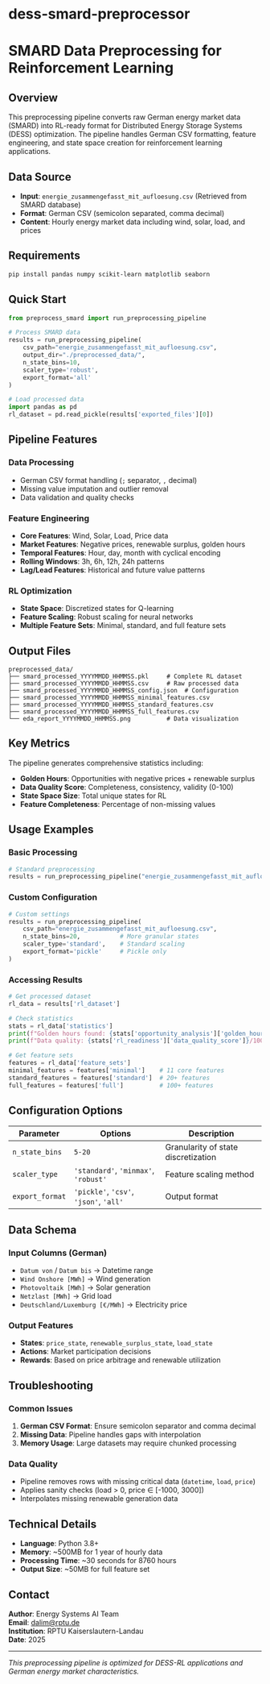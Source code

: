 # dess-smard-preprocessor
# SMARD Data Preprocessing for Reinforcement Learning

## Overview

This preprocessing pipeline converts raw German energy market data (SMARD) into RL-ready format for Distributed Energy Storage Systems (DESS) optimization. The pipeline handles German CSV formatting, feature engineering, and state space creation for reinforcement learning applications.

## Data Source

- **Input**: `energie_zusammengefasst_mit_aufloesung.csv` (Retrieved from SMARD database)
- **Format**: German CSV (semicolon separated, comma decimal)
- **Content**: Hourly energy market data including wind, solar, load, and prices

## Requirements

```bash
pip install pandas numpy scikit-learn matplotlib seaborn
```

## Quick Start

```python
from preprocess_smard import run_preprocessing_pipeline

# Process SMARD data
results = run_preprocessing_pipeline(
    csv_path="energie_zusammengefasst_mit_aufloesung.csv",
    output_dir="./preprocessed_data/",
    n_state_bins=10,
    scaler_type='robust',
    export_format='all'
)

# Load processed data
import pandas as pd
rl_dataset = pd.read_pickle(results['exported_files'][0])
```

## Pipeline Features

### Data Processing
-  German CSV format handling (`;` separator, `,` decimal)
-  Missing value imputation and outlier removal
-  Data validation and quality checks

### Feature Engineering
- **Core Features**: Wind, Solar, Load, Price data
- **Market Features**: Negative prices, renewable surplus, golden hours
- **Temporal Features**: Hour, day, month with cyclical encoding
- **Rolling Windows**: 3h, 6h, 12h, 24h patterns
- **Lag/Lead Features**: Historical and future value patterns

### RL Optimization
- **State Space**: Discretized states for Q-learning
- **Feature Scaling**: Robust scaling for neural networks
- **Multiple Feature Sets**: Minimal, standard, and full feature sets

## Output Files

```
preprocessed_data/
├── smard_processed_YYYYMMDD_HHMMSS.pkl     # Complete RL dataset
├── smard_processed_YYYYMMDD_HHMMSS.csv     # Raw processed data
├── smard_processed_YYYYMMDD_HHMMSS_config.json  # Configuration
├── smard_processed_YYYYMMDD_HHMMSS_minimal_features.csv
├── smard_processed_YYYYMMDD_HHMMSS_standard_features.csv
├── smard_processed_YYYYMMDD_HHMMSS_full_features.csv
└── eda_report_YYYYMMDD_HHMMSS.png          # Data visualization
```

## Key Metrics

The pipeline generates comprehensive statistics including:
- **Golden Hours**: Opportunities with negative prices + renewable surplus
- **Data Quality Score**: Completeness, consistency, validity (0-100)
- **State Space Size**: Total unique states for RL
- **Feature Completeness**: Percentage of non-missing values

## Usage Examples

### Basic Processing
```python
# Standard preprocessing
results = run_preprocessing_pipeline("energie_zusammengefasst_mit_aufloesung.csv")
```

### Custom Configuration
```python
# Custom settings
results = run_preprocessing_pipeline(
    csv_path="energie_zusammengefasst_mit_aufloesung.csv",
    n_state_bins=20,           # More granular states
    scaler_type='standard',    # Standard scaling
    export_format='pickle'     # Pickle only
)
```

### Accessing Results
```python
# Get processed dataset
rl_data = results['rl_dataset']

# Check statistics
stats = rl_data['statistics']
print(f"Golden hours found: {stats['opportunity_analysis']['golden_hours']}")
print(f"Data quality: {stats['rl_readiness']['data_quality_score']}/100")

# Get feature sets
features = rl_data['feature_sets']
minimal_features = features['minimal']    # 11 core features
standard_features = features['standard']  # 20+ features
full_features = features['full']          # 100+ features
```

## Configuration Options

| Parameter | Options | Description |
|-----------|---------|-------------|
| `n_state_bins` | `5-20` | Granularity of state discretization |
| `scaler_type` | `'standard'`, `'minmax'`, `'robust'` | Feature scaling method |
| `export_format` | `'pickle'`, `'csv'`, `'json'`, `'all'` | Output format |

## Data Schema

### Input Columns (German)
- `Datum von` / `Datum bis` → Datetime range
- `Wind Onshore [MWh]` → Wind generation
- `Photovoltaik [MWh]` → Solar generation
- `Netzlast [MWh]` → Grid load
- `Deutschland/Luxemburg [€/MWh]` → Electricity price

### Output Features
- **States**: `price_state`, `renewable_surplus_state`, `load_state`
- **Actions**: Market participation decisions
- **Rewards**: Based on price arbitrage and renewable utilization

## Troubleshooting

### Common Issues
1. **German CSV Format**: Ensure semicolon separator and comma decimal
2. **Missing Data**: Pipeline handles gaps with interpolation
3. **Memory Usage**: Large datasets may require chunked processing

### Data Quality
- Pipeline removes rows with missing critical data (`datetime`, `load`, `price`)
- Applies sanity checks (load > 0, price ∈ [-1000, 3000])
- Interpolates missing renewable generation data

## Technical Details

- **Language**: Python 3.8+
- **Memory**: ~500MB for 1 year of hourly data
- **Processing Time**: ~30 seconds for 8760 hours
- **Output Size**: ~50MB for full feature set

## Contact

**Author**: Energy Systems AI Team  
**Email**: dalim@rptu.de  
**Institution**: RPTU Kaiserslautern-Landau  
**Date**: 2025

---

*This preprocessing pipeline is optimized for DESS-RL applications and German energy market characteristics.*
